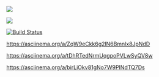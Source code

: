 <a href="https://codeclimate.com/github/ilnarkz/python-project-lvl1/maintainability"><img src="https://api.codeclimate.com/v1/badges/839314b891de0fe43bd0/maintainability" /></a>

<a href="https://codeclimate.com/github/ilnarkz/python-project-lvl1/test_coverage"><img src="https://api.codeclimate.com/v1/badges/839314b891de0fe43bd0/test_coverage" /></a>

[![Build Status](https://travis-ci.com/ilnarkz/python-project-lvl1.svg?branch=master)](https://travis-ci.com/ilnarkz/python-project-lvl1)

https://asciinema.org/a/ZqW9eCkk6g2lN6Bmnlx8JpNdD

https://asciinema.org/a/tDhRTedNrmUqgpoPVLwSyQV8w

https://asciinema.org/a/birLiOkv81gNo7W9PINdTQ7Ds
